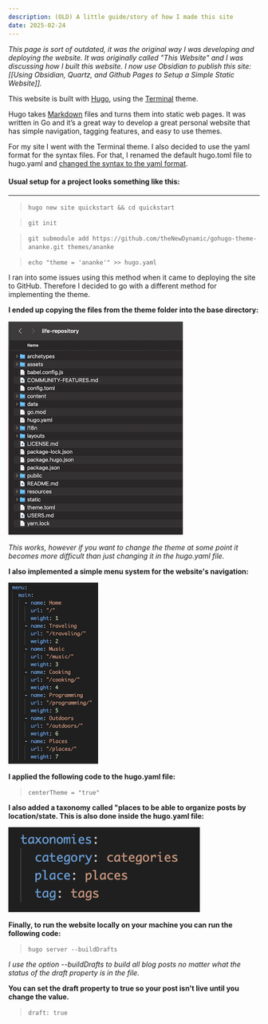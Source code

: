 ```yaml
---
description: (OLD) A little guide/story of how I made this site
date: 2025-02-24
---
```

*This page is sort of outdated, it was the original way I was developing and deploying the website. It was originally called "This Website" and I was discussing how I built this website. I now use Obsidian to publish this site: [[Using Obsidian, Quartz, and Github Pages to Setup a Simple Static Website]].*

This website is built with [Hugo](https://gohugo.io), using the [Terminal](https://github.com/panr/hugo-theme-terminal/) theme.

Hugo takes [Markdown](https://www.markdownguide.org/) files and turns them into static web pages. It was written in Go and it’s a great way to develop a great personal website that has simple navigation, tagging features, and easy to use themes.

For my site I went with the Terminal theme. I also decided to use the yaml format for the syntax files. For that, I renamed the default hugo.toml file to hugo.yaml and [changed the syntax to the yaml format](https://he3.app/en/blogs/yaml-to-toml-a-comprehensive-guide-for-developers/).

#### Usual setup for a project looks something like this:
----------
> `hugo new site quickstart && cd quickstart`

> `git init`

> `git submodule add https://github.com/theNewDynamic/gohugo-theme-ananke.git themes/ananke`

> `echo "theme = 'ananke'" >> hugo.yaml`

I ran into some issues using this method when it came to deploying the site to GitHub. Therefore I decided to go with a different method for implementing the theme. 

**I ended up copying the files from the theme folder into the base directory:**

![Files](../../images/filesystem.png#img.center)

*This works, however if you want to change the theme at some point it becomes more difficult than just changing it in the hugo.yaml file.*

**I also implemented a simple menu system for the website's navigation:**

![MenuCode](../../images/menucode.png#img.center)

**I applied the following code to the hugo.yaml file:**
> `centerTheme = "true"`

**I also added a taxonomy called "places to be able to organize posts by location/state. This is also done inside the hugo.yaml file:**

![Taxonomies](../../images/taxonomies.png#img.center)

**Finally, to run the website locally on your machine you can run the following code:**
> `hugo server --buildDrafts`

*I use the option --buildDrafts to build all blog posts no matter what the status of the draft property is in the file.*

**You can set the draft property to true so your post isn't live until you change the value.**
> `draft: true`